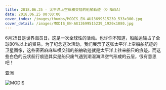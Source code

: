 ```yaml
---
title: 2018.06.25 - 太平洋上空纵横交错的船舶轨迹 (© NASA)
date: 2018.06.25 00:00:00
cover_index: /images/thumbs/MODIS_EN-AU13699515239_533x300.jpg
cover_detail: /images/MODIS_EN-AU13699515239_1920x1080.jpg
---
```


6月25日是世界海员日，这是一次全球性的活动。也许你不知道，船舶运输占了全球80%以上的贸易。为了纪念这次活动，我们展示了这张太平洋上空船舶航迹的卫星图像，这些密密麻麻纵横交错的船舶轨迹就是太平洋上往来船只的痕迹。而这些白色的云状航行痕迹其实是船只废气遇到潮湿海洋空气形成的云层，很有意思吧！

亚洲

![MODIS](/images/MODIS_EN-AU13699515239_1920x1080.jpg)
